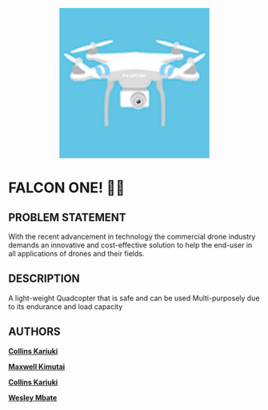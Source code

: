 <p align="center">
<img align="centre" width="300" src="Spec.md/drone.gif" alt="Cryptobyte logo" />
<p>

# FALCON ONE! :helicopter::dash:

## PROBLEM STATEMENT

With the recent advancement in technology the commercial drone industry demands an innovative and cost-effective solution to help the end-user in all applications of drones and their fields. 

## DESCRIPTION

A light-weight Quadcopter that is safe and can be used Multi-purposely due to its endurance and load capacity

## AUTHORS

**[Collins Kariuki](https://github.com/Magz8984)**

**[Maxwell Kimutai](https://github.com/maxwellkimutai)**

**[Collins Kariuki](https://github.com/zecollokaris)**

**[Wesley Mbate](https://github.com/Wess58)**


